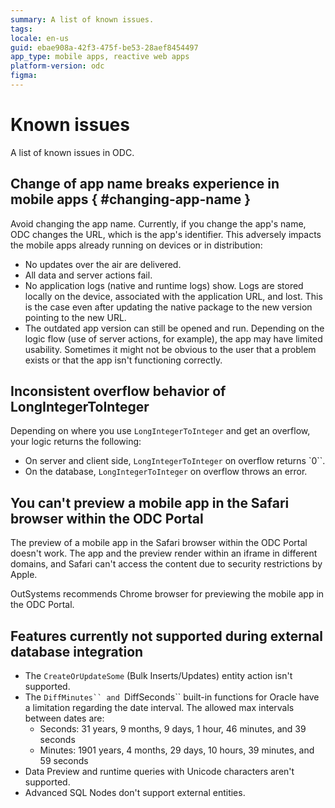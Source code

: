 ```yaml
---
summary: A list of known issues.
tags:
locale: en-us
guid: ebae908a-42f3-475f-be53-28aef8454497
app_type: mobile apps, reactive web apps
platform-version: odc
figma:
---
```


# Known issues

A list of known issues in ODC.

## Change of app name breaks experience in mobile apps { #changing-app-name } 

Avoid changing the app name. Currently, if you change the app's name, ODC changes the URL, which is the app's identifier. This adversely impacts the mobile apps already running on devices or in distribution:

* No updates over the air are delivered.
* All data and server actions fail.
* No application logs (native and runtime logs) show. Logs are stored locally on the device, associated with the application URL, and lost. This is the case even after updating the native package to the new version pointing to the new URL.
* The outdated app version can still be opened and run. Depending on the logic flow (use of server actions, for example), the app may have limited usability. Sometimes it might not be obvious to the user that a problem exists or that the app isn't functioning correctly.

## Inconsistent overflow behavior of LongIntegerToInteger

Depending on where you use `LongIntegerToInteger` and get an overflow, your logic returns the following:

* On server and client side, `LongIntegerToInteger` on overflow returns `0``.
* On the database, `LongIntegerToInteger` on overflow throws an error.

## You can't preview a mobile app in the Safari browser within the ODC Portal

The preview of a mobile app in the Safari browser within the ODC Portal doesn't work. The app and the preview render within an iframe in different domains, and Safari can't access the content due to security restrictions by Apple.

OutSystems recommends Chrome browser for previewing the mobile app in the ODC Portal.

## Features currently not supported during external database integration

* The `CreateOrUpdateSome` (Bulk Inserts/Updates) entity action isn't supported.
* The `DiffMinutes`` and `DiffSeconds`` built-in functions for Oracle have a limitation regarding the date interval. The allowed max intervals between dates are:
    * Seconds: 31 years, 9 months, 9 days, 1 hour, 46 minutes, and 39 seconds
    * Minutes: 1901 years, 4 months, 29 days, 10 hours, 39 minutes, and 59 seconds
* Data Preview and runtime queries with Unicode characters aren't supported.
* Advanced SQL Nodes don't support external entities.
